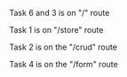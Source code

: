 Task 6 and 3 is on "/" route


Task 1 is on "/store" route


Task 2 is on the "/crud" route


Task 4 is on the "/form" route
